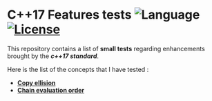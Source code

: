 # C++17 Features tests ![Language](https://img.shields.io/badge/language-C++17-orange.svg) [![License](https://img.shields.io/badge/license-MIT-blue.svg)](./LICENSE.md)

This repository contains a list of **small tests** regarding enhancements brought by the **_c++17 standard_**.

Here is the list of the concepts that I have tested :
- [**Copy ellision**](copy-ellision.cpp)
- [**Chain evaluation order**](chain-evaluation-order.cpp)


